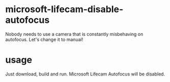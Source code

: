# microsoft-lifecam-disable-autofocus
Nobody needs to use a camera that is constantly misbehaving on autofocus. Let's change it to manual!

# usage
Just download, build and run. Microsoft Lifecam Autofocus will be disabled.